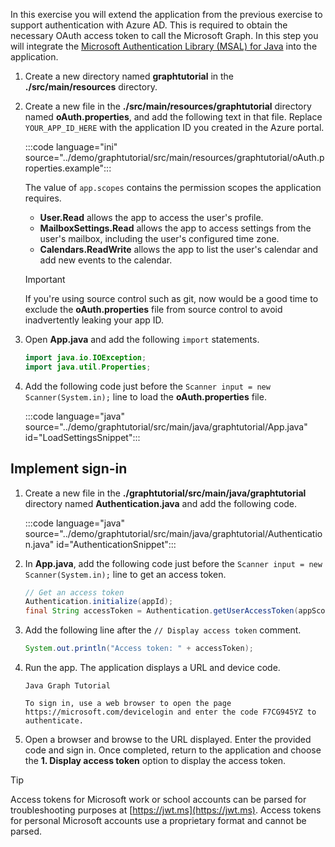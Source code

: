 <!-- markdownlint-disable MD002 MD041 -->

In this exercise you will extend the application from the previous exercise to support authentication with Azure AD. This is required to obtain the necessary OAuth access token to call the Microsoft Graph. In this step you will integrate the [Microsoft Authentication Library (MSAL) for Java](https://github.com/AzureAD/microsoft-authentication-library-for-java) into the application.

1. Create a new directory named **graphtutorial** in the **./src/main/resources** directory.

1. Create a new file in the **./src/main/resources/graphtutorial** directory named **oAuth.properties**, and add the following text in that file. Replace `YOUR_APP_ID_HERE` with the application ID you created in the Azure portal.

    :::code language="ini" source="../demo/graphtutorial/src/main/resources/graphtutorial/oAuth.properties.example":::

    The value of `app.scopes` contains the permission scopes the application requires.

    - **User.Read** allows the app to access the user's profile.
    - **MailboxSettings.Read** allows the app to access settings from the user's mailbox, including the user's configured time zone.
    - **Calendars.ReadWrite** allows the app to list the user's calendar and add new events to the calendar.

    > [!IMPORTANT]
    > If you're using source control such as git, now would be a good time to exclude the **oAuth.properties** file from source control to avoid inadvertently leaking your app ID.

1. Open **App.java** and add the following `import` statements.

    ```java
    import java.io.IOException;
    import java.util.Properties;
    ```

1. Add the following code just before the `Scanner input = new Scanner(System.in);` line to load the **oAuth.properties** file.

    :::code language="java" source="../demo/graphtutorial/src/main/java/graphtutorial/App.java" id="LoadSettingsSnippet":::

## Implement sign-in

1. Create a new file in the **./graphtutorial/src/main/java/graphtutorial** directory named **Authentication.java** and add the following code.

    :::code language="java" source="../demo/graphtutorial/src/main/java/graphtutorial/Authentication.java" id="AuthenticationSnippet":::

1. In **App.java**, add the following code just before the `Scanner input = new Scanner(System.in);` line to get an access token.

    ```java
    // Get an access token
    Authentication.initialize(appId);
    final String accessToken = Authentication.getUserAccessToken(appScopes);
    ```

1. Add the following line after the `// Display access token` comment.

    ```java
    System.out.println("Access token: " + accessToken);
    ```

1. Run the app. The application displays a URL and device code.

    ```Shell
    Java Graph Tutorial

    To sign in, use a web browser to open the page https://microsoft.com/devicelogin and enter the code F7CG945YZ to authenticate.
    ```

1. Open a browser and browse to the URL displayed. Enter the provided code and sign in. Once completed, return to the application and choose the **1. Display access token** option to display the access token.

> [!TIP]
> Access tokens for Microsoft work or school accounts can be parsed for troubleshooting purposes at [https://jwt.ms](https://jwt.ms). Access tokens for personal Microsoft accounts use a proprietary format and cannot be parsed.
